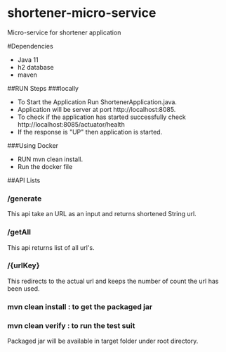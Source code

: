 # shortener-micro-service
Micro-service for shortener application

#Dependencies
- Java 11
- h2 database
- maven

##RUN Steps
###locally
- To Start the Application Run ShortenerApplication.java.
- Application will be server at port http://localhost:8085.
- To check if the application has started successfully check http://localhost:8085/actuator/health
- If the response is "UP" then application is started.

###Using Docker
- RUN mvn clean install.
- Run the docker file 

##API Lists

### /generate
This api take an URL as an input and returns shortened String url.

### /getAll
This api returns list of all url's.

### /{urlKey}
This redirects to the actual url and keeps the number of count
the url has been used.

### mvn clean install : to get the packaged jar
### mvn clean verify : to run the test suit

Packaged jar will be available in target folder under root directory.


